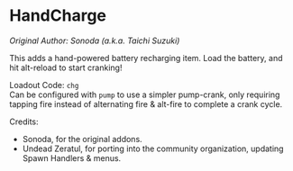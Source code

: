 # HandCharge

_Original Author: Sonoda (a.k.a. Taichi Suzuki)_

This adds a hand-powered battery recharging item.  Load the battery, and hit alt-reload to start cranking!

Loadout Code: `chg`  
Can be configured with `pump` to use a simpler pump-crank, only requiring tapping fire instead of alternating fire & alt-fire to complete a crank cycle.


Credits:

- Sonoda, for the original addons.
- Undead Zeratul, for porting into the community organization, updating Spawn Handlers & menus.
